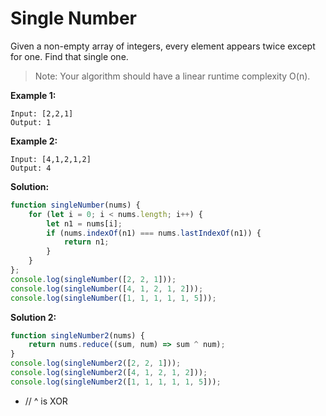 # Single Number

Given a non-empty array of integers, every element appears twice except for one. Find that single one.

> Note: Your algorithm should have a linear runtime complexity O\(n\).

**Example 1:**

```text
Input: [2,2,1]
Output: 1
```

**Example 2:**

```text
Input: [4,1,2,1,2]
Output: 4
```

**Solution:**

```javascript
function singleNumber(nums) {
    for (let i = 0; i < nums.length; i++) {
        let n1 = nums[i];
        if (nums.indexOf(n1) === nums.lastIndexOf(n1)) {
            return n1;
        }
    }
};
console.log(singleNumber([2, 2, 1]));
console.log(singleNumber([4, 1, 2, 1, 2]));
console.log(singleNumber([1, 1, 1, 1, 1, 5]));
```

**Solution 2:**

```javascript
function singleNumber2(nums) {
    return nums.reduce((sum, num) => sum ^ num);
}
console.log(singleNumber2([2, 2, 1]));
console.log(singleNumber2([4, 1, 2, 1, 2]));
console.log(singleNumber2([1, 1, 1, 1, 1, 5]));
```

* // ^ is XOR

